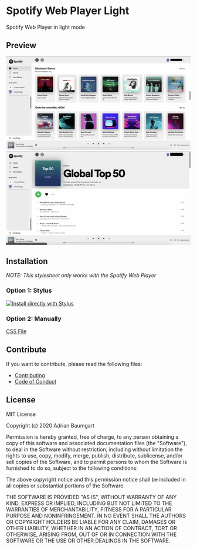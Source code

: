 # Spotify Web Player Light

Spotify Web Player in light mode

## Preview

![Preview 1](./preview/preview1.png)
![Preview 2](./preview/preview2.png)

## Installation

*NOTE: This stylesheet only works with the Spotify Web Player*

### Option 1: Stylus

[![Install directly with Stylus](https://img.shields.io/badge/Install%20directly%20with-Stylus-00adad.svg)](https://raw.githubusercontent.com/adrianbaumgart/spotify-web-light/master/spotify-webplayer-light.user.css)

### Option 2: Manually

[CSS File](https://github.com/adrianbaumgart/spotify-web-light/raw/master/spotify-webplayer-light.css)

## Contribute

If you want to contribute, please read the following files:
- [Contributing](https://github.com/adrianbaumgart/spotify-web-light/blob/master/CONTRIBUTING.md)
- [Code of Conduct](https://github.com/adrianbaumgart/spotify-web-light/blob/master/CODE_OF_CONDUCT.md)

## License

MIT License

Copyright (c) 2020 Adrian Baumgart

Permission is hereby granted, free of charge, to any person obtaining a copy
of this software and associated documentation files (the "Software"), to deal
in the Software without restriction, including without limitation the rights
to use, copy, modify, merge, publish, distribute, sublicense, and/or sell
copies of the Software, and to permit persons to whom the Software is
furnished to do so, subject to the following conditions:

The above copyright notice and this permission notice shall be included in all
copies or substantial portions of the Software.

THE SOFTWARE IS PROVIDED "AS IS", WITHOUT WARRANTY OF ANY KIND, EXPRESS OR
IMPLIED, INCLUDING BUT NOT LIMITED TO THE WARRANTIES OF MERCHANTABILITY,
FITNESS FOR A PARTICULAR PURPOSE AND NONINFRINGEMENT. IN NO EVENT SHALL THE
AUTHORS OR COPYRIGHT HOLDERS BE LIABLE FOR ANY CLAIM, DAMAGES OR OTHER
LIABILITY, WHETHER IN AN ACTION OF CONTRACT, TORT OR OTHERWISE, ARISING FROM,
OUT OF OR IN CONNECTION WITH THE SOFTWARE OR THE USE OR OTHER DEALINGS IN THE
SOFTWARE.



